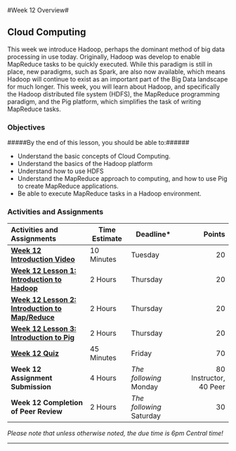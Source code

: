 #Week 12 Overview#

## Cloud Computing ##

This week we introduce Hadoop, perhaps the dominant method of big data
processing in use today. Originally, Hadoop was develop to enable
MapReduce tasks to be quickly executed. While this paradigm is still in
place, new paradigms, such as Spark, are also now available, which means
Hadoop will continue to exist as an important part of the Big Data
landscape for much longer. This week, you will learn about Hadoop, and
specifically the Hadoop distributed file system (HDFS), the MapReduce
programming paradigm, and the Pig platform, which simplifies the task of
writing MapReduce tasks.

### Objectives ###

#####By the end of this lesson, you should be able to:######

- Understand the basic concepts of Cloud Computing.
- Understand the basics of the Hadoop platform
- Understand how to use HDFS
- Understand the MapReduce approach to computing, and how to use Pig to create MapReduce applications.
- Be able to execute MapReduce tasks in a Hadoop environment. 

### Activities and Assignments ###

|Activities and Assignments | Time Estimate | Deadline* | Points|
|:------| -----|-------|----------:|
|**[Week 12 Introduction Video][wv]** |10 Minutes|Tuesday|20|
|**[Week 12 Lesson 1: Introduction to Hadoop](lesson1.md)**| 2 Hours |Thursday| 20|
|**[Week 12 Lesson 2: Introduction to Map/Reduce](lesson2.md)**| 2 Hours | Thursday | 20 |
|**[Week 12 Lesson 3: Introduction to Pig](lesson3.md)**| 2 Hours | Thursday| 20 |
|**[Week 12 Quiz][wq]**| 45 Minutes | Friday | 70|
|**Week 12 Assignment Submission**| 4 Hours | *The following* Monday | 80 Instructor, 40 Peer | 
|**Week 12 Completion of Peer Review**| 2 Hours | *The following* Saturday | 30 | 

*Please note that unless otherwise noted, the due time is 6pm Central time!*

----------
[wv]: https://mediaspace.illinois.edu/media/Week+Twelve/1_0yy4n509/38493712
[wq]: https://learn.illinois.edu/mod/quiz/view.php?id=1325176
